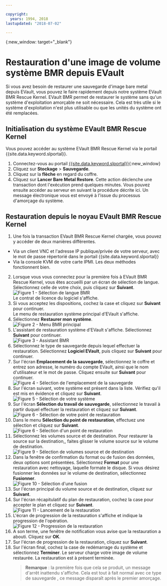 ```yaml
---

copyright:
  years: 1994, 2018
lastupdated: "2018-07-02"

---
```

{:new_window: target="_blank"}

# Restauration d'une image de volume système BMR depuis EVault 

Si vous avez besoin de restaurer une sauvegarde d'image bare metal depuis EVault, vous pouvez le faire rapidement depuis notre système EVault BMR Rescue Kernel. EVault BMR permet de restaurer le système sans qu'un système d'exploitation amorçable ne soit nécessaire. Cela est très utile si le système d'exploitation n'est plus utilisable ou que les unités du système ont été remplacées.

## Initialisation du système EVault BMR Rescue Kernel

Vous pouvez accéder au système EVault BMR Rescue Kernel via le portail {{site.data.keyword.slportal}}.
1. Connectez-vous au portail [{{site.data.keyword.slportal}}](https://control.softlayer.com/){:new_window}
2. Cliquez sur **Stockage** > **Sauvegarde**. 
3. Cliquez sur la **flèche** en regard du coffre.
4. Cliquez sur **Lancer Bare Metal Restore**. Cette action déclenche une transaction dont l'exécution prend quelques minutes. Vous pouvez ensuite accéder au serveur en suivant la procédure décrite ici. Un message électronique vous est envoyé à l'issue du processus d'amorçage du système.


## Restauration depuis le noyau EVault BMR Rescue Kernel

1. Une fois la transaction EVault BMR Rescue Kernel chargée, vous pouvez y accéder de deux manières différentes. 
  - Via un client VNC et l'adresse IP publique/privée de votre serveur, avec le mot de passe répertorié dans le portail {{site.data.keyword.slportal}} 
  - Via la console KVM de votre carte IPMI. 
  Les deux méthodes fonctionnent bien. 
2. Lorsque vous vous connectez pour la première fois à EVault BMR Rescue Kernel, vous êtes accueilli par un écran de sélection de langue. Sélectionnez celle de votre choix, puis cliquez sur **Suivant**.
<br/>![Figure 1 - Sélection de langue BMR](/images/bmr1.png)<br/> Le contrat de licence du logiciel s'affiche. 
3. Si vous acceptez les dispositions, cochez la case et cliquez sur **Suivant** pour continuer. <br/> Le menu de restauration système principal d'EVault s'affiche. 
4. Sélectionnez **Restaurer mon système**.
<br/>![Figure 2 - Menu BMR principal](/images/bmr2.png)
5. L'assistant de restauration système d'EVault s'affiche. Sélectionnez **Suivant** pour continuer.
<br/>![Figure 3 - Assistant BMR](/images/bmr3.png)
6. Sélectionnez le type de sauvegarde depuis lequel effectuer la restauration. Sélectionnez **Logiciel EVault**, puis cliquez sur **Suivant** pour continuer.
7. Sur l'écran **Emplacement de la sauvegarde**, sélectionnez le coffre et entrez son adresse, le numéro du compte EVault, ainsi que le nom d'utilisateur et le mot de passe. Cliquez ensuite sur **Suivant** pour continuer.
<br/>![Figure 4 - Sélection de l'emplacement de la sauvegarde](/images/bmr4.png)
8. Sur l'écran suivant, votre système est présent dans la liste. Vérifiez qu'il est mis en évidence et cliquez sur **Suivant**.
<br/>![Figure 5 - Sélection de votre système](/images/bmr5.png)
9. Sur l'écran **Sélection du travail de sauvegarde**, sélectionnez le travail à partir duquel effectuer la restauration et cliquez sur **Suivant**.
<br/>![Figure 6 - Sélection de votre point de restauration](/images/bmr6.png)
10. Dans le menu **Sélection du point de restauration**, effectuez une sélection et cliquez sur **Suivant**.
<br/>![Figure 6 - Sélection d'un point de restauration](/images/bmr8.png)
11. Sélectionnez les volumes source et de destination. Pour restaurer la source sur la destination,, faites glisser le volume source sur le volume de destination.
<br/>![Figure 9 - Sélection de volumes source et de destination](/images/bmr9.png)
12. Dans la fenêtre de confirmation du format ou de fusion des données, deux options sont présentées. Sélectionnez **Format** pour une restauration avec nettoyage, laquelle formate le disque. Si vous désirez fusionner les données sur le volume de destination, sélectionnez **Fusionner**.
<br/>![Figure 10 - Sélection d'une fusion](/images/bmr10.png)
13. Sur l'écran principal du volume source et de destination, cliquez sur **Suivant**.
14. Sur l'écran récapitulatif du plan de restauration, cochez la case pour accepter le plan et cliquez sur **Suivant**.
<br/>![Figure 11 - Lancement de la restauration](/images/bmr11.png)
15. L'écran de progression de la restauration s'affiche et indique la progression de l'opération.
<br/>![Figure 12 - Progression de la restauration](/images/bmr12.png)
16. A son terme, une fenêtre de notification vous avise que la restauration a abouti. Cliquez sur **OK**.
17. Sur l'écran de progression de la restauration, cliquez sur **Suivant**.
18. Sur l'écran final, cochez la case de redémarrage du système et sélectionnez **Terminer**. Le serveur charge votre image de volume restaurée. La restauration est à présent terminée. <br/>
    >**Remarque** : la première fois que cela se produit, un message d'arrêt inattendu s'affiche. Cela est tout à fait normal avec ce type de sauvegarde , ce message disparaît après le premier amorçage. 
